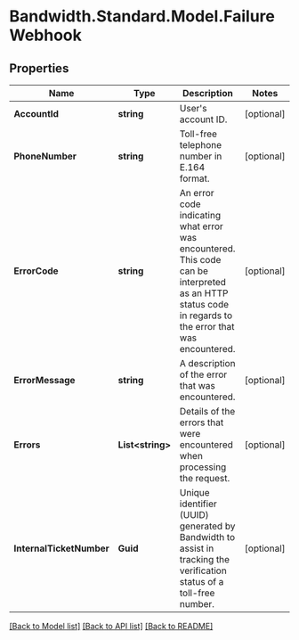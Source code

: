 # Bandwidth.Standard.Model.FailureWebhook

## Properties

Name | Type | Description | Notes
------------ | ------------- | ------------- | -------------
**AccountId** | **string** | User&#39;s account ID. | [optional] 
**PhoneNumber** | **string** | Toll-free telephone number in E.164 format. | [optional] 
**ErrorCode** | **string** | An error code indicating what error was encountered. This code can be interpreted as an HTTP status code in regards to the error that was encountered. | [optional] 
**ErrorMessage** | **string** | A description of the error that was encountered. | [optional] 
**Errors** | **List&lt;string&gt;** | Details of the errors that were encountered when processing the request. | [optional] 
**InternalTicketNumber** | **Guid** | Unique identifier (UUID) generated by Bandwidth to assist in tracking the verification status of a toll-free number. | [optional] 

[[Back to Model list]](../README.md#documentation-for-models) [[Back to API list]](../README.md#documentation-for-api-endpoints) [[Back to README]](../README.md)

